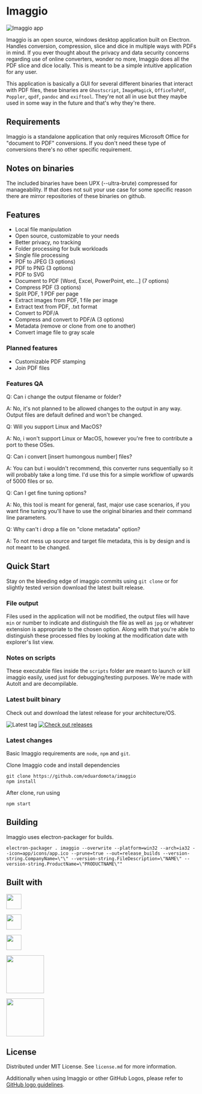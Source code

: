 # Imaggio

![Imaggio app](https://github.com/whois-team/imaggio/raw/main/screenshot.png)  

Imaggio is an open source, windows desktop application built on Electron. Handles conversion, compression, slice and dice in multiple ways with PDFs in mind. If you ever thought about the privacy and data security concerns regarding use of online converters, wonder no more, Imaggio does all the PDF slice and dice locally. This is meant to be a simple intuitive application for any user.

This application is basically a GUI for several different binaries that interact with PDF files, these binaries are `Ghostscript`, `ImageMagick`, `OfficeToPdf`, `Poppler`, `qpdf`, `pandoc` and `exiftool`. They're not all in use but they maybe used in some way in the future and that's why they're there.

## Requirements

Imaggio is a standalone application that only requires Microsoft Office for "document to PDF" conversions. If you don't need these type of conversions there's no other specific requirement.

## Notes on binaries

The included binaries have been UPX (--ultra-brute) compressed for manageability. If that does not suit your use case for some specific reason there are mirror repositories of these binaries on github.

## Features

- Local file manipulation
- Open source, customizable to your needs
- Better privacy, no tracking
- Folder processing for bulk workloads
- Single file processing
- PDF to JPEG (3 options)
- PDF to PNG (3 options)
- PDF to SVG
- Document to PDF [Word, Excel, PowerPoint, etc...] (7 options)
- Compress PDF (3 options)
- Split PDF, 1 PDF per page
- Extract images from PDF, 1 file per image
- Extract text from PDF, .txt format
- Convert to PDF/A
- Compress and convert to PDF/A (3 options)
- Metadata (remove or clone from one to another)
- Convert image file to gray scale

### Planned features

- Customizable PDF stamping
- Join PDF files

### Features QA

Q: Can i change the output filename or folder?

A: No, it's not planned to be allowed changes to the output in any way. Output files are default defined and won't be changed.

Q: Will you support Linux and MacOS?

A: No, i won't support Linux or MacOS, however you're free to contribute a port to these OSes.

Q: Can i convert [insert humongous number] files?

A: You can but i wouldn't recommend, this converter runs sequentially so it will probably take a long time. I'd use this for a simple workflow of upwards of 5000 files or so.

Q: Can I get fine tuning options?

A: No, this tool is meant for general, fast, major use case scenarios, if you want fine tuning you'll have to use the original binaries and their command line parameters.

Q: Why can't i drop a file on "clone metadata" option?

A: To not mess up source and target file metadata, this is by design and is not meant to be changed.

## Quick Start

Stay on the bleeding edge of imaggio commits using `git clone` or for slightly tested version download the latest built release.

### File output

Files used in the application will not be modified, the output files will have `min` or number to indicate and distinguish the file as well as `jpg` or whatever extension is appropriate to the chosen option. Along with that you're able to distinguish these processed files by looking at the modification date with explorer's list view.

### Notes on scripts

These executable files inside the `scripts` folder are meant to launch or kill imaggio easily, used just for debugging/testing purposes. We're made with AutoIt and are decompilable.

### Latest built binary

Check out and download the latest release for your architecture/OS.

![Latest tag](https://img.shields.io/github/tag/eduardomota/imaggio.svg?label=Latest%20tag&style=flat)
[![Check out releases](https://img.shields.io/badge/Checkout%20releases-%20-orange.svg)](https://github.com/eduardomota/imaggio/releases)

### Latest changes

Basic Imaggio requirements are `node`, `npm` and `git`.

Clone Imaggio code and install dependencies

```
git clone https://github.com/eduardomota/imaggio
npm install
```

After clone, run using

```
npm start
```

## Building

Imaggio uses electron-packager for builds.

```
electron-packager . imaggio --overwrite --platform=win32 --arch=ia32 --icon=app/icons/app.ico --prune=true --out=release_builds --version-string.CompanyName=\"\" --version-string.FileDescription=\"NAME\" --version-string.ProductName=\"PRODUCTNAME\""
```

## Built with

<a href="https://electronjs.org/"><img height=40px src="https://electronjs.org/images/electron-logo.svg"></a>

<a href="https://jquery.org/"><img height=40px src="https://upload.wikimedia.org/wikipedia/en/9/9e/JQuery_logo.svg"></a>

<a href="https://bulma.io/"><img height=40px src="https://bulma.io/images/made-with-bulma.png"></a>

<a href="https://poppler.freedesktop.org/"><img height=100px src="https://poppler.freedesktop.org/logo.png"></a>

<a href="https://www.ghostscript.com/"><img height=100px src="https://www.ghostscript.com/images/ghostscript_logo.png"></a>

## License

Distributed under MIT License. See `license.md` for more information.

Additionally when using Imaggio or other GitHub Logos, please refer to [GitHub logo guidelines](https://github.com/logos).
